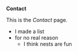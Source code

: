 **Contact**

This is the _Contact_ page.

* I made a list
* for no real reason
  * I think nests are fun
